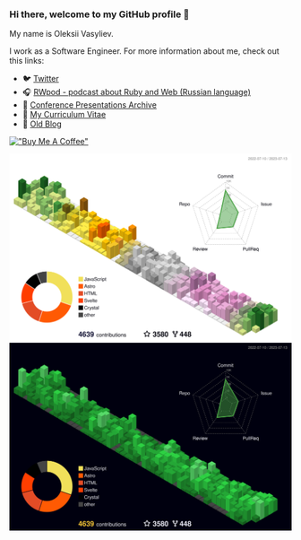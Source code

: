 ### Hi there, welcome to my GitHub profile 👋

My name is Oleksii Vasyliev. 

I work as a Software Engineer. For more information about me, check out this links:

 - :bird: [Twitter](https://twitter.com/leopard_me/)
 - :headphones: [RWpod - podcast about Ruby and Web (Russian language)](https://www.rwpod.com/)
 - :notebook: [Conference Presentations Archive](https://leopard.in.ua/presentations/)
 - :scroll: [My Curriculum Vitae](https://github.com/le0pard/cv)
 - :memo: [Old Blog](https://leopard.in.ua/)

[!["Buy Me A Coffee"](https://www.buymeacoffee.com/assets/img/custom_images/orange_img.png)](https://www.buymeacoffee.com/leopard)

![profile 3d light](./profile-3d-contrib/profile-season-animate.svg#gh-light-mode-only)
![profile 3d dark](./profile-3d-contrib/profile-night-green.svg#gh-dark-mode-only)
